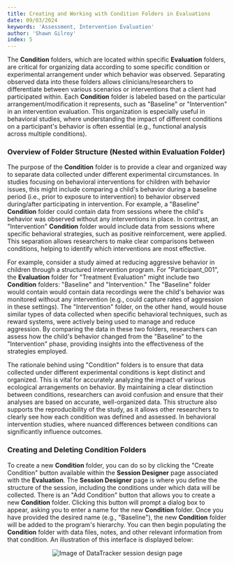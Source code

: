 ```yaml
---
title: Creating and Working with Condition Folders in Evaluations
date: 09/03/2024
keywords: 'Assessment, Intervention Evaluation'
author: 'Shawn Gilroy'
index: 5
---
```


The **Condition** folders, which are located within specific **Evaluation** folders, are critical for organizing data according to some specific condition or experimental arrangement under which behavior was observed. Separating observed data into these folders allows clinicians/researchers to differentiate between various scenarios or interventions that a client had participated within. Each **Condition** folder is labeled based on the particular arrangement/modification it represents, such as "Baseline" or "Intervention" in an intervention evaluation. This organization is especially useful in behavioral studies, where understanding the impact of different conditions on a participant's behavior is often essential (e.g., functional analysis across multiple conditions).

### Overview of Folder Structure (Nested within Evaluation Folder)

The purpose of the **Condition** folder is to provide a clear and organized way to separate data collected under different experimental circumstances. In studies focusing on behavioral interventions for children with behavior issues, this might include comparing a child's behavior during a baseline period (i.e., prior to exposure to intervention) to behavior observed during/after participating in intervention. For example, a "Baseline" **Condition** folder could contain data from sessions where the child's behavior was observed without any interventions in place. In contrast, an "Intervention" **Condition** folder would include data from sessions where specific behavioral strategies, such as positive reinforcement, were applied. This separation allows researchers to make clear comparisons between conditions, helping to identify which interventions are most effective.

For example, consider a study aimed at reducing aggressive behavior in children through a structured intervention program. For "Participant_001", the **Evaluation** folder for "Treatment Evaluation" might include two **Condition** folders: "Baseline" and "Intervention." The "Baseline" folder would contain would contain data recordings were the child's behavior was monitored without any intervention (e.g., could capture rates of aggression in these settings). The "Intervention" folder, on the other hand, would house similar types of data collected when specific behavioral techniques, such as reward systems, were actively being used to manage and reduce aggression. By comparing the data in these two folders, researchers can assess how the child's behavior changed from the "Baseline" to the "Intervention" phase, providing insights into the effectiveness of the strategies employed.

The rationale behind using "Condition" folders is to ensure that data collected under different experimental conditions is kept distinct and organized. This is vital for accurately analyzing the impact of various ecological arrangements on behavior. By maintaining a clear distinction between conditions, researchers can avoid confusion and ensure that their analyses are based on accurate, well-organized data. This structure also supports the reproducibility of the study, as it allows other researchers to clearly see how each condition was defined and assessed. In behavioral intervention studies, where nuanced differences between conditions can significantly influence outcomes.

### Creating and Deleting Condition Folders

To create a new **Condition** folder, you can do so by clicking the "Create Condition" button available within the **Session Designer** page associated with the **Evaluation**. The **Session Designer** page is where you define the structure of the session, including the conditions under which data will be collected. There is an "Add Condition" button that allows you to create a new **Condition** folder. Clicking this button will prompt a dialog box to appear, asking you to enter a name for the new **Condition** folder. Once you have provided the desired name (e.g., "Baseline"), the new **Condition** folder will be added to the program's hierarchy. You can then begin populating the **Condition** folder with data files, notes, and other relevant information from that condition. An illustration of this interface is displayed below:

<div align="center" width="100%">
    <img src="/docs/session_designer.png" alt="Image of DataTracker session design page"/>
</div>
